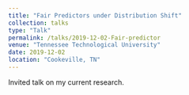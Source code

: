 ```yaml
---
title: "Fair Predictors under Distribution Shift"
collection: talks
type: "Talk"
permalink: /talks/2019-12-02-Fair-predictor
venue: "Tennessee Technological University"
date: 2019-12-02
location: "Cookeville, TN"
---
```


Invited talk on my current research.
